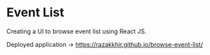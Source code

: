 # Event List

Creating a UI to browse event list using React JS.

Deployed application -> https://razakkhir.github.io/browse-event-list/
